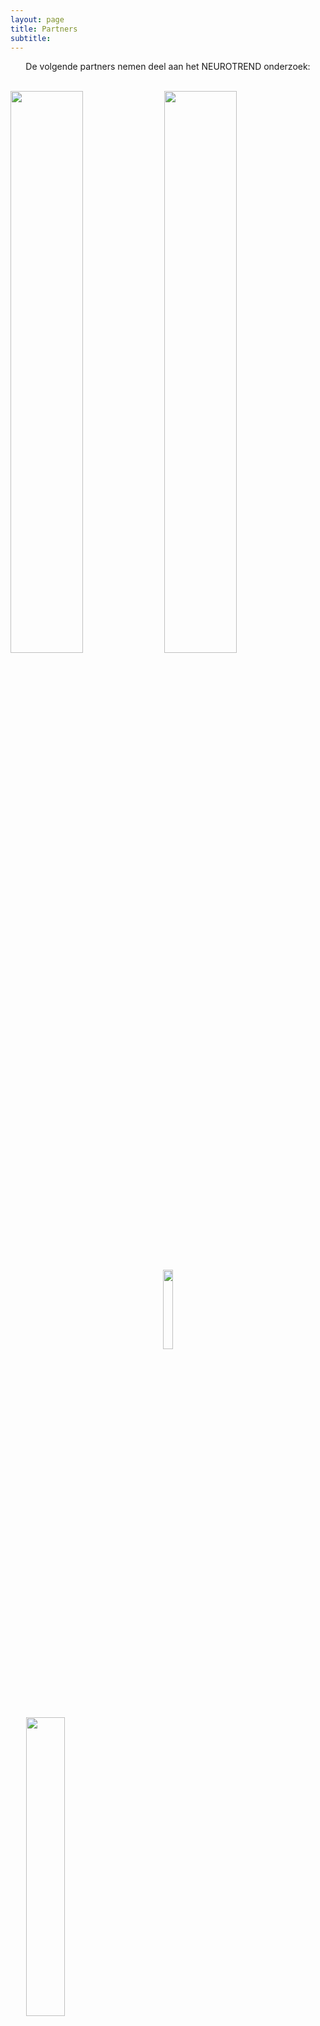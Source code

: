 ```yaml
---
layout: page
title: Partners
subtitle:
---
```


<html>
<head>
<style type="text/css">


div.container {
  width: 96%;
  margin: 0 auto;
}
img {
  width: 48%;
  display: inline-block;
}
</style>
</head>
<body>

<div align="center"> 
<p>
De volgende partners nemen deel aan het NEUROTREND onderzoek:
</p>
</div>

<br>

<div class="container">
  <img src="{{ 'img/tuelogo.png' | relative_url }}" />
  <img src="{{ 'img/kempenhaeghelogo.png' | relative_url }}" />
</div>

<p style="text-align: center;">
<img src="{{ 'img/philipslogo.png' | relative_url }}" style= "width:18%" />
</p>

<div class="container">
  <img src="{{ 'img/hoboheeze_logo.png' | relative_url }}" style= "width:35%;margin-left:5%;"/>
  <img src="{{ 'img/eindhovenenginelogo.png' | relative_url }}" style= "width:35%;margin-left:95%;" />
</div>



</body>
</html>




